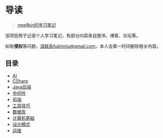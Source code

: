 #  导读

> [newfbin的学习笔记](/study/README)

该项目用于记录个人学习笔记，有部分内容来自图书、博客、论坛等。

如有**侵权**等问题，请联系fubinniu@gmail.com，本人会第一时间删除相关内容。

## 目录

*  [AI](/study/AI/README)
*  [CSharp](/study/CSharp/README)
*  [Java后端](/study/Java后端/README)
*  [中间件](/study/中间件/README)
*  [前端](/study/前端/README)
*  [工具技巧](/study/工具技巧/README)
*  [数据库](/study/数据库/README)
*  [计算机基础](/study/计算机基础/README)
*  [设计模式](/study/设计模式/README)
*  [运维](/study/运维/README)